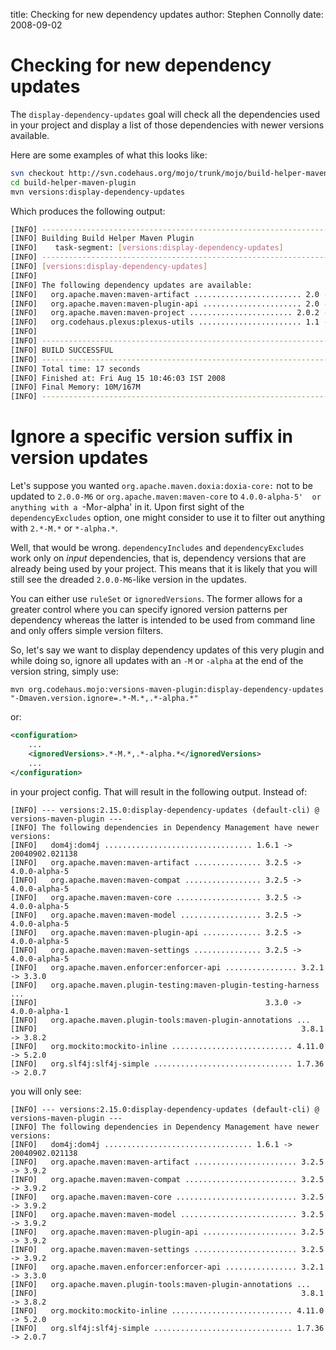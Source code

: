title: Checking for new dependency updates
author: Stephen Connolly
date: 2008-09-02

<!---
Licensed to the Apache Software Foundation (ASF) under one
or more contributor license agreements.  See the NOTICE file
distributed with this work for additional information
regarding copyright ownership.  The ASF licenses this file
to you under the Apache License, Version 2.0 (the
"License"); you may not use this file except in compliance
with the License.  You may obtain a copy of the License at
https://www.apache.org/licenses/LICENSE-2.0
Unless required by applicable law or agreed to in writing,
software distributed under the License is distributed on an
"AS IS" BASIS, WITHOUT WARRANTIES OR CONDITIONS OF ANY
KIND, either express or implied.  See the License for the
specific language governing permissions and limitations
under the License.
-->

# Checking for new dependency updates

The `display-dependency-updates` goal will check all the dependencies used in your project and display a list
of those dependencies with newer versions available.

Here are some examples of what this looks like:

```sh
svn checkout http://svn.codehaus.org/mojo/trunk/mojo/build-helper-maven-plugin build-helper-maven-plugin
cd build-helper-maven-plugin
mvn versions:display-dependency-updates
```

Which produces the following output:

```sh
[INFO] ------------------------------------------------------------------------
[INFO] Building Build Helper Maven Plugin
[INFO]    task-segment: [versions:display-dependency-updates]
[INFO] ------------------------------------------------------------------------
[INFO] [versions:display-dependency-updates]
[INFO]
[INFO] The following dependency updates are available:
[INFO]   org.apache.maven:maven-artifact ........................ 2.0 -> 2.0.9
[INFO]   org.apache.maven:maven-plugin-api ...................... 2.0 -> 2.0.9
[INFO]   org.apache.maven:maven-project ....................... 2.0.2 -> 2.0.9
[INFO]   org.codehaus.plexus:plexus-utils ....................... 1.1 -> 1.5.6
[INFO]
[INFO] ------------------------------------------------------------------------
[INFO] BUILD SUCCESSFUL
[INFO] ------------------------------------------------------------------------
[INFO] Total time: 17 seconds
[INFO] Finished at: Fri Aug 15 10:46:03 IST 2008
[INFO] Final Memory: 10M/167M
[INFO] ------------------------------------------------------------------------
```

# Ignore a specific version suffix in version updates

Let's suppose you wanted `org.apache.maven.doxia:doxia-core:` not to be updated to `2.0.0-M6` or `org.apache.maven:maven-core` to `4.0.0-alpha-5'  or anything with a `-M` or `-alpha' in it. Upon first sight of the `dependencyExcludes` option, one might consider to use it to filter out anything with `2.*-M.*` or `*-alpha.*`.

Well, that would be wrong. `dependencyIncludes` and `dependencyExcludes` work only on *input* dependencies, that is, dependency versions that are already being used by your project. This means that it is likely that you will still see the dreaded `2.0.0-M6`-like version in the updates.

You can either use `ruleSet` or `ignoredVersions`. The former allows for a greater control where you can specify ignored version patterns per dependency whereas the latter is intended to be used from command line and only offers simple version filters.

So, let's say we want to display dependency updates of this very plugin and while doing so, ignore all updates with an `-M` or `-alpha` at the end of the version string, simply use:

```shell
mvn org.codehaus.mojo:versions-maven-plugin:display-dependency-updates "-Dmaven.version.ignore=.*-M.*,.*-alpha.*"
```

or:

```xml
<configuration>
    ...
    <ignoredVersions>.*-M.*,.*-alpha.*</ignoredVersions>
    ...
</configuration>
```

in your project config. That will result in the following output. Instead of:

```shell
[INFO] --- versions:2.15.0:display-dependency-updates (default-cli) @ versions-maven-plugin ---
[INFO] The following dependencies in Dependency Management have newer versions:
[INFO]   dom4j:dom4j ................................. 1.6.1 -> 20040902.021138
[INFO]   org.apache.maven:maven-artifact ............... 3.2.5 -> 4.0.0-alpha-5
[INFO]   org.apache.maven:maven-compat ................. 3.2.5 -> 4.0.0-alpha-5
[INFO]   org.apache.maven:maven-core ................... 3.2.5 -> 4.0.0-alpha-5
[INFO]   org.apache.maven:maven-model .................. 3.2.5 -> 4.0.0-alpha-5
[INFO]   org.apache.maven:maven-plugin-api ............. 3.2.5 -> 4.0.0-alpha-5
[INFO]   org.apache.maven:maven-settings ............... 3.2.5 -> 4.0.0-alpha-5
[INFO]   org.apache.maven.enforcer:enforcer-api ................ 3.2.1 -> 3.3.0
[INFO]   org.apache.maven.plugin-testing:maven-plugin-testing-harness ...
[INFO]                                                   3.3.0 -> 4.0.0-alpha-1
[INFO]   org.apache.maven.plugin-tools:maven-plugin-annotations ...
[INFO]                                                           3.8.1 -> 3.8.2
[INFO]   org.mockito:mockito-inline ........................... 4.11.0 -> 5.2.0
[INFO]   org.slf4j:slf4j-simple ............................... 1.7.36 -> 2.0.7
```

you will only see:

```shell
[INFO] --- versions:2.15.0:display-dependency-updates (default-cli) @ versions-maven-plugin ---
[INFO] The following dependencies in Dependency Management have newer versions:
[INFO]   dom4j:dom4j ................................. 1.6.1 -> 20040902.021138
[INFO]   org.apache.maven:maven-artifact ....................... 3.2.5 -> 3.9.2
[INFO]   org.apache.maven:maven-compat ......................... 3.2.5 -> 3.9.2
[INFO]   org.apache.maven:maven-core ........................... 3.2.5 -> 3.9.2
[INFO]   org.apache.maven:maven-model .......................... 3.2.5 -> 3.9.2
[INFO]   org.apache.maven:maven-plugin-api ..................... 3.2.5 -> 3.9.2
[INFO]   org.apache.maven:maven-settings ....................... 3.2.5 -> 3.9.2
[INFO]   org.apache.maven.enforcer:enforcer-api ................ 3.2.1 -> 3.3.0
[INFO]   org.apache.maven.plugin-tools:maven-plugin-annotations ...
[INFO]                                                           3.8.1 -> 3.8.2
[INFO]   org.mockito:mockito-inline ........................... 4.11.0 -> 5.2.0
[INFO]   org.slf4j:slf4j-simple ............................... 1.7.36 -> 2.0.7
```

